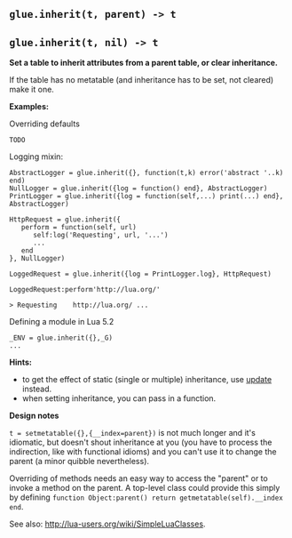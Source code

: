 ## `glue.inherit(t, parent) -> t` ##
## `glue.inherit(t, nil) -> t` ##

**Set a table to inherit attributes from a parent table, or clear inheritance.**

If the table has no metatable (and inheritance has to be set, not cleared) make it one.

**Examples:**

Overriding defaults
```
TODO
```

Logging mixin:
```
AbstractLogger = glue.inherit({}, function(t,k) error('abstract '..k) end)
NullLogger = glue.inherit({log = function() end}, AbstractLogger)
PrintLogger = glue.inherit({log = function(self,...) print(...) end}, AbstractLogger)

HttpRequest = glue.inherit({
   perform = function(self, url)
      self:log('Requesting', url, '...')
      ...
   end
}, NullLogger)

LoggedRequest = glue.inherit({log = PrintLogger.log}, HttpRequest)

LoggedRequest:perform'http://lua.org/'

> Requesting	http://lua.org/	...
```

Defining a module in Lua 5.2
```
_ENV = glue.inherit({},_G)
...
```

**Hints:**
  * to get the effect of static (single or multiple) inheritance, use [update](update.md) instead.
  * when setting inheritance, you can pass in a function.

**Design notes**

`t = setmetatable({},{__index=parent})` is not much longer and it's idiomatic, but doesn't shout inheritance at you (you have to process the indirection, like with functional idioms) and you can't use it to change the parent (a minor quibble nevertheless).

Overriding of methods needs an easy way to access the "parent" or to invoke a method on the parent. A top-level class could provide this simply by defining `function Object:parent() return getmetatable(self).__index end`.

See also: http://lua-users.org/wiki/SimpleLuaClasses.
